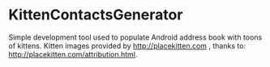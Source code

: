 KittenContactsGenerator
=======================

Simple development tool used to populate Android address book with toons of kittens.
Kitten images provided by http://placekitten.com , thanks to: http://placekitten.com/attribution.html.
